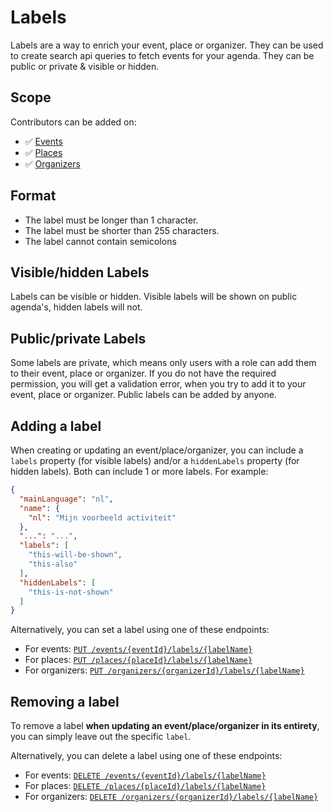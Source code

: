 # Labels

Labels are a way to enrich your event, place or organizer. They can be used to create search api queries to fetch events for your 
agenda. They can be public or private & visible or hidden.

## Scope

Contributors can be added on:

* ✅ [Events](../events/introduction.md)
* ✅ [Places](../places/introduction.md)
* ✅ [Organizers](../organizers/introduction.md)

## Format
- The label must be longer than 1 character.
- The label must be shorter than 255 characters.
- The label cannot contain semicolons

## Visible/hidden Labels

Labels can be visible or hidden. Visible labels will be shown on public agenda's, hidden labels will not.

## Public/private Labels

Some labels are private, which means only users with a role can add them to their event, place or organizer.
If you do not have the required permission, you will get a validation error, when you try to add it to your event, place or organizer.
Public labels can be added by anyone.

## Adding a label

When creating or updating an event/place/organizer, you can include a `labels` property (for visible labels) and/or a `hiddenLabels` property (for hidden labels). Both can include 1 or more labels.
For example:

```json
{
  "mainLanguage": "nl",
  "name": {
    "nl": "Mijn voorbeeld activiteit"
  },
  "...": "...",
  "labels": [
    "this-will-be-shown",
    "this-also"
  ],
  "hiddenLabels": [
    "this-is-not-shown"
  ]
}
```
Alternatively, you can set a label using one of these endpoints:

* For events: [`PUT /events/{eventId}/labels/{labelName}`](/reference/entry.json/paths/~1events~1{eventId}~1labels~1{labelName}/put)
* For places: [`PUT /places/{placeId}/labels/{labelName}`](/reference/entry.json/paths/~1places~1{placeId}~1labels~1{labelName}/put)
* For organizers: [`PUT /organizers/{organizerId}/labels/{labelName}`](/reference/entry.json/paths/~1organizers~1{organizerId}~1labels~1{labelName}/put)

## Removing a label

To remove a label **when updating an event/place/organizer in its entirety**, you can simply leave out the specific `label`.

Alternatively, you can delete a label using one of these endpoints:

* For events: [`DELETE /events/{eventId}/labels/{labelName}`](/reference/entry.json/paths/~1events~1{eventId}~1labels~1{labelName}/delete)
* For places: [`DELETE /places/{placeId}/labels/{labelName}`](/reference/entry.json/paths/~1places~1{placeId}~1labels~1{labelName}/delete)
* For organizers: [`DELETE /organizers/{organizerId}/labels/{labelName}`](/reference/entry.json/paths/~1organizers~1{organizerId}~1labels~1{labelName}/delete)
